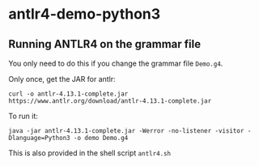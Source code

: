 # antlr4-demo-python3

## Running ANTLR4 on the grammar file

You only need to do this if you change the grammar file `Demo.g4`.

Only once, get the JAR for antlr:

    curl -o antlr-4.13.1-complete.jar https://www.antlr.org/download/antlr-4.13.1-complete.jar

To run it:

    java -jar antlr-4.13.1-complete.jar -Werror -no-listener -visitor -Dlanguage=Python3 -o demo Demo.g4

This is also provided in the shell script `antlr4.sh`
